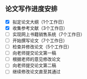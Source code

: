 ## 论文写作进度安排

- [x] 拟定论文大纲（1个工作日）
- [x] 收集参考文献（3个工作日）
- [ ] 实现网上书籍销售系统（7个工作日）
- [ ] 开始撰写论文（7个工作日）
- [ ] 检查并修改论文（5个工作日）
- [ ] 向老师提交论文第一稿
- [ ] 根据老师的意见修改论文
- [ ] 向老师提交论文第二稿
- [ ] 继续修改论文直至其通过